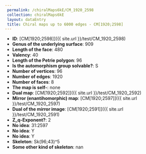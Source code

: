 ```yaml
--- 
 permalink: /chiralMaps6kE/CM_1920_2598 
 collection: chiralMaps6kE
 layout: dataEntry
 title: Chiral maps up to 6000 edges - CM[1920;2598]
---
```


- **ID**: [CM[1920;2598]]({{ site.url }}/test/CM_1920_2598)
- **Genus of the underlying surface**: 909
- **Length of the face**: 480
- **Valency**: 40
- **Length of the Petrie polygon**: 96
- **Is the automorphism group solvable?**: S
- **Number of vertices**: 96
- **Number of edges**: 1920
- **Number of faces**: 8
- **The map is self-**: none
- **Dual map**: [CM[1920;2592]]({{ site.url }}/test/CM_1920_2592)
- **Mirror (enantihomorphic) map**: [CM[1920;2597]]({{ site.url }}/test/CM_1920_2597)
- **Dual of the mirror image**: [CM[1920;2591]]({{ site.url }}/test/CM_1920_2591)
- **Z_q-Exponent?**: 2
- **No idea**:  31:2597
- **No idea**: Y
- **No idea**: Y
- **Skeleton**: Sk(96;43)^5
- **Some other kind of skeleton**: nan
